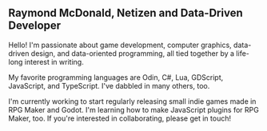 ## Raymond McDonald, Netizen and Data-Driven Developer

Hello! I'm passionate about game development, computer graphics, data-driven design, and data-oriented programming, all tied together by a life-long interest in writing.

My favorite programming languages are Odin, C#, Lua, GDScript, JavaScript, and TypeScript. I've dabbled in many others, too.

I'm currently working to start regularly releasing small indie games made in RPG Maker and Godot. I'm learning how to make JavaScript plugins for RPG Maker, too. If you're interested in collaborating, please get in touch!

<!--
**raymondmcdonaldnet/raymondmcdonaldnet** is a ✨ _special_ ✨ repository because its `README.md` (this file) appears on your GitHub profile.

Here are some ideas to get you started:

- 🔭 I’m currently working on ...
- 🌱 I’m currently learning ...
- 👯 I’m looking to collaborate on ...
- 🤔 I’m looking for help with ...
- 💬 Ask me about ...
- 📫 How to reach me: ...
- ⚡ Fun fact: ...
-->
